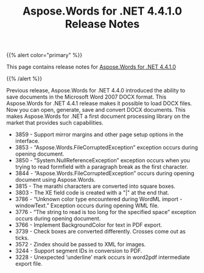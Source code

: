 ﻿---
title: Aspose.Words for .NET 4.4.1.0 Release Notes
articleTitle: Aspose.Words for .NET 4.4.1.0 Release Notes
linktitle: Aspose.Words for .NET 4.4.1.0 Release Notes
description: "Aspose.Words for .NET 4.4.1.0 Release Notes – learn about the latest updates and fixes."
type: docs
weight: 20
url: /net/aspose-words-for-net-4-4-1-0-release-notes/
---

{{% alert color="primary" %}}

This page contains release notes for [Aspose.Words for .NET 4.4.1.0](https://downloads.aspose.com/words/net/new-releases/aspose.words-for-.net-4.4.1.0/)

{{% /alert %}}

Previous release, Aspose.Words for .NET 4.4.0 introduced the ability to save documents in the Microsoft Word 2007 DOCX format. This Aspose.Words for .NET 4.4.1 release makes it possible to load DOCX files. Now you can open, generate, save and convert DOCX documents. This makes Aspose.Words for .NET a first document processing library on the market that provides such capabilities.

- 3859 - Support mirror margins and other page setup options in the interface.
- 3853 - “Aspose.Words.FileCorruptedException” exception occurs during opening document.
- 3850 - “System.NullReferenceException” exception occurs when you trying to read formfield with a paragraph break as the first character.
- 3844 - “Aspose.Words.FileCorruptedException” occurs during opening document using Aspose.Words.
- 3815 - The marathi characters are converted into square boxes.
- 3803 - The XE field code is created with a "|" at the end that.
- 3786 - “Unknown color type encountered during WordML import - windowText.” Exception occurs during opening WML file.
- 3776 - “The string to read is too long for the specified space” exception occurs during opening document.
- 3766 - Implement BackgroundColor for text in PDF export.
- 3739 - Check boxes are converted differently. Crosses come out as ticks.
- 3572 - Zindex should be passed to XML for images.
- 3244 - Support segment IDs in conversion to PDF.
- 3228 - Unexpected ‘underline’ mark occurs in word2pdf intermediate export file.


